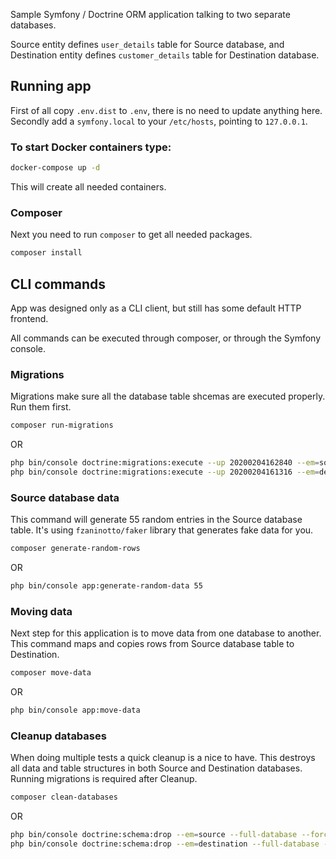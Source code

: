 Sample Symfony / Doctrine ORM application talking to two separate databases.

Source entity defines `user_details` table for Source database, and Destination entity defines `customer_details` table for Destination database.

## Running app

First of all copy `.env.dist` to `.env`, there is no need to update anything here.
Secondly add a `symfony.local` to your `/etc/hosts`, pointing to `127.0.0.1`.

### To start Docker containers type:

```bash
docker-compose up -d
```

This will create all needed containers.

### Composer

Next you need to run `composer` to get all needed packages.

```bash
composer install
```

## CLI commands

App was designed only as a CLI client, but still has some default HTTP frontend.

All commands can be executed through composer, or through the Symfony console.

### Migrations

Migrations make sure all the database table shcemas are executed properly.
Run them first.

```bash
composer run-migrations
```

OR

```bash
php bin/console doctrine:migrations:execute --up 20200204162840 --em=source
php bin/console doctrine:migrations:execute --up 20200204161316 --em=destination
```

### Source database data

This command will generate 55 random entries in the Source database table.
It's using `fzaninotto/faker` library that generates fake data for you.

```bash
composer generate-random-rows
```

OR

```bash
php bin/console app:generate-random-data 55
```

### Moving data

Next step for this application is to move data from one database to another.
This command maps and copies rows from Source database table to Destination.

```bash
composer move-data
```

OR

```bash
php bin/console app:move-data
```

### Cleanup databases

When doing multiple tests a quick cleanup is a nice to have.
This destroys all data and table structures in both Source and Destination databases. Running migrations is required after Cleanup.

```bash
composer clean-databases
```

OR

```bash
php bin/console doctrine:schema:drop --em=source --full-database --force
php bin/console doctrine:schema:drop --em=destination --full-database --force
```
